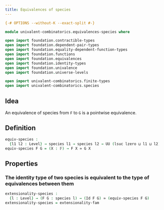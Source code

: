 ```yaml
---
title: Equivalences of species
---
```


```agda
{-# OPTIONS --without-K --exact-split #-}

module univalent-combinatorics.equivalences-species where

open import foundation.contractible-types
open import foundation.dependent-pair-types
open import foundation.equality-dependent-function-types
open import foundation.functions
open import foundation.equivalences
open import foundation.identity-types
open import foundation.univalence
open import foundation.universe-levels

open import univalent-combinatorics.finite-types
open import univalent-combinatorics.species

```

## Idea

An equivalence of species from `F` to `G` is a pointwise equivalence.

## Definition

```agda
equiv-species :
  {l1 l2 : Level} → species l1 → species l2 → UU (lsuc lzero ⊔ l1 ⊔ l2)
equiv-species F G = (X : 𝔽) → F X ≃ G X
```

## Properties

### The identity type of two species is equivalent to the type of equivalences between them

```agda
extensionality-species :
  {l : Level} → (F G : species l) → (Id F G) ≃ (equiv-species F G)  
extensionality-species = extensionality-fam
```

 
